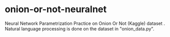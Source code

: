 # onion-or-not-neuralnet
Neural Network Parametrization Practice on Onion Or Not (Kaggle) dataset .
Natural language processing is done on the dataset in "onion_data.py".
